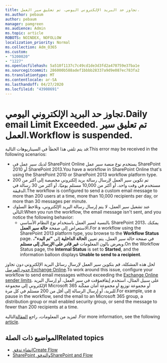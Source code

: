 ```yaml
---
title: تجاوز حد البريد الإلكتروني اليومي. تم تعليق سير العمل.
ms.author: pebaum
author: pebaum
manager: pamgreen
ms.audience: Admin
ms.topic: article
ROBOTS: NOINDEX, NOFOLLOW
localization_priority: Normal
ms.collection: Adm_O365
ms.custom:
- "5200020"
- "1227"
ms.openlocfilehash: 5a510f1137c7c49cd1de3d3fd2a470759e37ba1e
ms.sourcegitcommit: 286000b588adef1bbbb28337a9d9e087ec783fa2
ms.translationtype: MT
ms.contentlocale: ar-SA
ms.lasthandoff: 04/27/2020
ms.locfileid: "43908691"
---
```

# <a name="daily-email-limit-exceeded-workflow-is-suspended"></a><span data-ttu-id="41d2e-103">تجاوز حد البريد الإلكتروني اليومي.</span><span class="sxs-lookup"><span data-stu-id="41d2e-103">Daily email Limit Exceeded.</span></span> <span data-ttu-id="41d2e-104">تم تعليق سير العمل.</span><span class="sxs-lookup"><span data-stu-id="41d2e-104">Workflow is suspended.</span></span>

<span data-ttu-id="41d2e-105">قد يتم تلقي هذا الخطأ في السيناريوهات التالية:</span><span class="sxs-lookup"><span data-stu-id="41d2e-105">This error may be received in the following scenarios:</span></span>

- <span data-ttu-id="41d2e-106">لديك سير عمل في SharePoint Online يستخدم نوع منصة سير عمل SharePoint 2010 أو SharePoint 2013.</span><span class="sxs-lookup"><span data-stu-id="41d2e-106">You have a workflow in SharePoint Online that's using the SharePoint 2010 or SharePoint 2013 workflow platform type.</span></span>
- <span data-ttu-id="41d2e-107">تم تكوين سير العمل لإرسال رسالة بريد إلكتروني مخصصة إلى أكثر من 200 مستخدم في وقت واحد، أو أكثر من 10,000 مستلم يوميًا، أو أكثر من 30 رسالة في الدقيقة.</span><span class="sxs-lookup"><span data-stu-id="41d2e-107">The workflow is configured to send a custom email message to more than 200 users at a time, more than 10,000 recipients per day, or more than 30 messages per minute.</span></span>
- <span data-ttu-id="41d2e-108">عند تشغيل سير العمل، لا يتم إرسال رسالة البريد الإلكتروني، وتلاحظ السلوك التالي:</span><span class="sxs-lookup"><span data-stu-id="41d2e-108">When you run the workflow, the email message isn't sent, and you notice the following behavior:</span></span>
    - <span data-ttu-id="41d2e-109">بالنسبة لسير العمل باستخدام نوع النظام الأساسي SharePoint 2013، يمكنك الاستعراض إلى صفحة **حالة سير العمل.**</span><span class="sxs-lookup"><span data-stu-id="41d2e-109">For a workflow using the SharePoint 2013 platform type, you browse to the **Workflow Status** page.</span></span> <span data-ttu-id="41d2e-110">في صفحة حالة سير العمل، يتم تعيين **الحالة الداخلية** إلى **"تم البدء"،** ويعرض بالون المعلومات **غير قادر على الإرسال إلى مستلم**.</span><span class="sxs-lookup"><span data-stu-id="41d2e-110">On the Workflow Status page, the **Internal Status** is set to **Started**, and the information balloon displays **Unable to send to a recipient**.</span></span>

<span data-ttu-id="41d2e-111">لحل هذه المشكلة، قم بتكوين سير العمل لإرسال رسائل البريد الإلكتروني دون تجاوز [حدود المرسل Exchange Online](https://docs.microsoft.com/office365/servicedescriptions/exchange-online-service-description/exchange-online-limits#recipientlimits).</span><span class="sxs-lookup"><span data-stu-id="41d2e-111">To work around this issue, configure your workflow to send email messages without exceeding the [Exchange Online sender limits](https://docs.microsoft.com/office365/servicedescriptions/exchange-online-service-description/exchange-online-limits#recipientlimits).</span></span> <span data-ttu-id="41d2e-112">على سبيل المثال، استخدم إيقافمؤقت في سير العمل، أو إرسال البريد الإلكتروني إلى مجموعة Microsoft 365 أو مجموعة توزيع أو مجموعة أمان ممكّنة للبريد، أو إرسال الرسالة إلى أقل من 200 مستلم في كل مرة.</span><span class="sxs-lookup"><span data-stu-id="41d2e-112">For example, use a pause in the workflow, send the email to an Microsoft 365 group, a distribution group or mail enabled security group, or send the message to fewer than 200 recipients at a time.</span></span>


<span data-ttu-id="41d2e-113">لمزيد من المعلومات، راجع [المقالة](https://support.microsoft.com/help/3150442/daily-email-limit-has-exceeded-and-your-workflow-has-been-suspended-or)التالية .</span><span class="sxs-lookup"><span data-stu-id="41d2e-113">For more information, see the following [article](https://support.microsoft.com/help/3150442/daily-email-limit-has-exceeded-and-your-workflow-has-been-suspended-or).</span></span>

## <a name="related-topics"></a><span data-ttu-id="41d2e-114">المواضيع ذات الصلة</span><span class="sxs-lookup"><span data-stu-id="41d2e-114">Related topics</span></span>
- [<span data-ttu-id="41d2e-115">إنشاء تدفق</span><span class="sxs-lookup"><span data-stu-id="41d2e-115">Create Flow</span></span>](https://support.office.com/article/Create-a-flow-for-a-list-or-library-in-SharePoint-Online-or-OneDrive-for-Business-a9c3e03b-0654-46af-a254-20252e580d01) 
- [<span data-ttu-id="41d2e-116">SharePoint والتدفق</span><span class="sxs-lookup"><span data-stu-id="41d2e-116">SharePoint and Flow</span></span>](https://flow.microsoft.com/blog/sharepoint-and-flow/) 